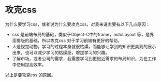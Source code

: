# 攻克css
为什么要学习css，或者说为什么要攻克css，对我来说主要有以下几点原因：
- css 是前端布局的基础，类似于Object-C中的frame，autoLayout 等，是界面排版的基础，所以攻克css 对于学习前端有更好的帮助。
- 人是视觉动物，学习的过程本身就很枯燥，而能够让学到的知识更美观的展示出来，也可以减少学习的枯燥感，增加学习的兴趣。
- 了解市场，或者公司的需求，我需要学习到更贴近需求的布局知识，为在工作中使用提高效率。

以上是要攻克css 的原因。